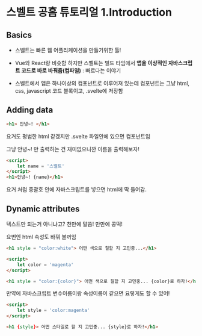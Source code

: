 # 스벨트 공홈 튜토리얼 1.Introduction

## Basics

* 스벨트는 빠른 웹 어플리케이션을 만들기위한 툴!

* Vue와 React랑 비슷함 하지만 스벨트는 빌드 타임에서 **앱을 이상적인 자바스크립트 코드로 바로 바꿔줌(컴파일)**  : 빠르다는 이야기
* 스벨트에서 앱은 하나이상의 컴포넌트로 이루어져 있는데 컴포넌트는 그냥 html, css, javascript 코드 블록이고, .svelte에 저장함

## Adding data

```html
<h1> 안녕~! </h1>
```

요거도 평범한 html 같겠지만 .svelte 파일안에 있으면 컴포넌트임 

그냥 안녕~! 만 출력하는 건 재미없으니깐 이름을 출력해보자!

```html
<script>
	let name = '스벨트'
</script>
<h1>안녕~! {name}</h1>
```

요거 처럼 중괄호 안에 자바스크립트를 넣으면 html에 딱 들어감.  

## Dynamic attributes

텍스트만 되는거 아니냐고? 천만에 말씀! 만만에 콩떡!

요번엔 html 속성도 바꿔 볼꺼임

```html
<h1 style = "color:white"> 어떤 색으로 칠할 지 고민중...</h1>
```

```html
<script>
	let color = 'magenta'
</script>

<h1 style = "color:{color}"> 어떤 색으로 칠할 지 고민중... {color}로 하자!</h1>
```

만약에 자바스크립트 변수이름이랑 속성이름이 같으면 요렇게도 할 수 있어!

```html
<script>
	let style = 'color:magenta'
</script>

<h1 {style}> 어떤 스타일로 할 지 고민중... {style}로 하자!</h1>
```

 



